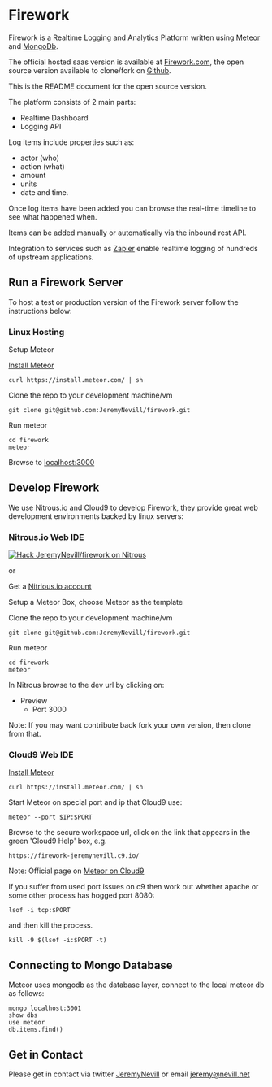 Firework
========

Firework is a Realtime Logging and Analytics Platform written using [Meteor](https://www.meteor.com) and [MongoDb](http://www.mongodb.com).

The official hosted saas version is available at [Firework.com](http://firework.com), the open source version available to clone/fork on [Github](https://github.com/JeremyNevill/firework).  

This is the README document for the open source version.

The platform consists of 2 main parts:

* Realtime Dashboard
* Logging API

Log items include properties such as:

* actor (who)
* action (what)
* amount
* units
* date and time.

Once log items have been added you can browse the real-time timeline to see what happened when.

Items can be added manually or automatically via the inbound rest API.

Integration to services such as [Zapier](https://zapier.com) enable realtime logging of hundreds of upstream applications.


## Run a Firework Server

To host a test or production version of the Firework server follow the instructions below:

### Linux Hosting

Setup Meteor

[Install Meteor](https://www.meteor.com/install)

```
curl https://install.meteor.com/ | sh
```

Clone the repo to your development machine/vm
```
git clone git@github.com:JeremyNevill/firework.git
```

Run meteor
```
cd firework
meteor
```

Browse to [localhost:3000](http://localhost:3000)



## Develop Firework

We use Nitrous.io and Cloud9 to develop Firework, they provide great web development environments backed by linux servers:

### Nitrous.io Web IDE

[![Hack JeremyNevill/firework on Nitrous](https://d3o0mnbgv6k92a.cloudfront.net/assets/hack-l-v1-d464cf470a5da050619f6f247a1017ec.png)](https://www.nitrous.io/hack_button?source=embed&runtime=meteor&repo=JeremyNevill%2Ffirework)

or

Get a [Nitrious.io account](http://nitrous.io)

Setup a Meteor Box, choose Meteor as the template

Clone the repo to your development machine/vm

```
git clone git@github.com:JeremyNevill/firework.git
```
    
Run meteor
```
cd firework
meteor
```

In Nitrous browse to the dev url by clicking on:
* Preview
  * Port 3000

Note: If you may want contribute back fork your own version, then clone from that.


### Cloud9 Web IDE

[Install Meteor](https://www.meteor.com/install)

```
curl https://install.meteor.com/ | sh
```

Start Meteor on special port and ip that Cloud9 use:

```
meteor --port $IP:$PORT
```

Browse to the secure workspace url, click on the link that appears in the green 'Gloud9 Help' box, e.g.
```
https://firework-jeremynevill.c9.io/
```

Note: Official page on [Meteor on Cloud9](https://docs.c9.io/frameworks_meteor.html)

If you suffer from used port issues on c9 then work out whether apache or some other process has hogged port 8080:
```
lsof -i tcp:$PORT

```

and then kill the process.
```
kill -9 $(lsof -i:$PORT -t)
```


## Connecting to Mongo Database

Meteor uses mongodb as the database layer, connect to the local meteor db as follows:

```
mongo localhost:3001
show dbs
use meteor
db.items.find()
```



## Get in Contact

Please get in contact via twitter [JeremyNevill](https://twitter.com/JeremyNevill) or
email [jeremy@nevill.net](mailto:jeremy@nevill.net)

